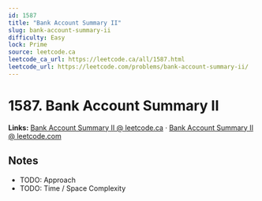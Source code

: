 ```yaml
--- 
id: 1587
title: "Bank Account Summary II"
slug: bank-account-summary-ii
difficulty: Easy
lock: Prime
source: leetcode.ca
leetcode_ca_url: https://leetcode.ca/all/1587.html
leetcode_url: https://leetcode.com/problems/bank-account-summary-ii/
---
```


# 1587. Bank Account Summary II

**Links:** [Bank Account Summary II @ leetcode.ca](https://leetcode.ca/all/1587.html) · [Bank Account Summary II @ leetcode.com](https://leetcode.com/problems/bank-account-summary-ii/)

## Notes
- TODO: Approach
- TODO: Time / Space Complexity
